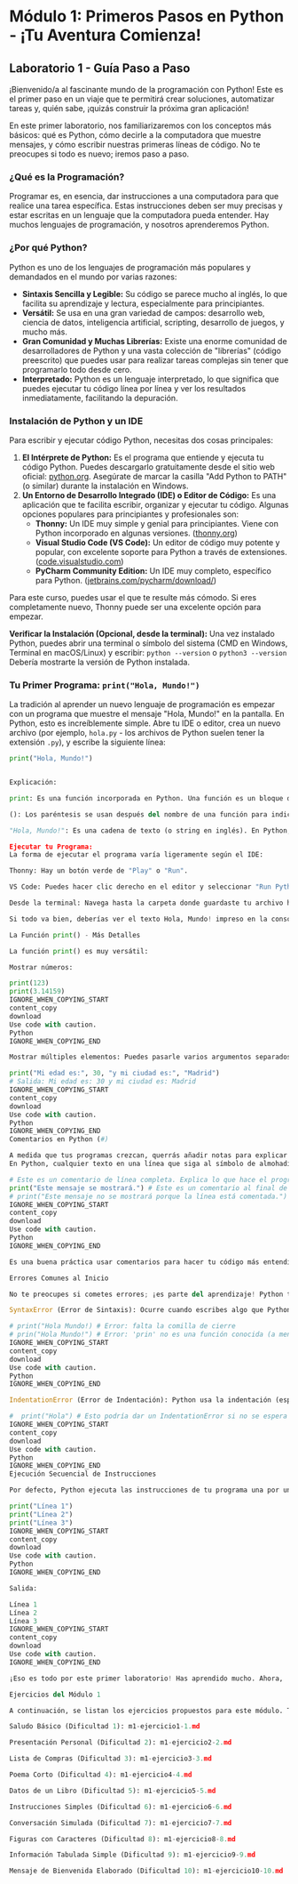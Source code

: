 # Módulo 1: Primeros Pasos en Python - ¡Tu Aventura Comienza!

## Laboratorio 1 - Guía Paso a Paso

¡Bienvenido/a al fascinante mundo de la programación con Python! Este es el primer paso en un viaje que te permitirá crear soluciones, automatizar tareas y, quién sabe, ¡quizás construir la próxima gran aplicación!

En este primer laboratorio, nos familiarizaremos con los conceptos más básicos: qué es Python, cómo decirle a la computadora que muestre mensajes, y cómo escribir nuestras primeras líneas de código. No te preocupes si todo es nuevo; iremos paso a paso.

### ¿Qué es la Programación?
Programar es, en esencia, dar instrucciones a una computadora para que realice una tarea específica. Estas instrucciones deben ser muy precisas y estar escritas en un lenguaje que la computadora pueda entender. Hay muchos lenguajes de programación, y nosotros aprenderemos Python.

### ¿Por qué Python?
Python es uno de los lenguajes de programación más populares y demandados en el mundo por varias razones:
*   **Sintaxis Sencilla y Legible:** Su código se parece mucho al inglés, lo que facilita su aprendizaje y lectura, especialmente para principiantes.
*   **Versátil:** Se usa en una gran variedad de campos: desarrollo web, ciencia de datos, inteligencia artificial, scripting, desarrollo de juegos, y mucho más.
*   **Gran Comunidad y Muchas Librerías:** Existe una enorme comunidad de desarrolladores de Python y una vasta colección de "librerías" (código preescrito) que puedes usar para realizar tareas complejas sin tener que programarlo todo desde cero.
*   **Interpretado:** Python es un lenguaje interpretado, lo que significa que puedes ejecutar tu código línea por línea y ver los resultados inmediatamente, facilitando la depuración.

### Instalación de Python y un IDE
Para escribir y ejecutar código Python, necesitas dos cosas principales:
1.  **El Intérprete de Python:** Es el programa que entiende y ejecuta tu código Python. Puedes descargarlo gratuitamente desde el sitio web oficial: [python.org](https://www.python.org/downloads/). Asegúrate de marcar la casilla "Add Python to PATH" (o similar) durante la instalación en Windows.
2.  **Un Entorno de Desarrollo Integrado (IDE) o Editor de Código:** Es una aplicación que te facilita escribir, organizar y ejecutar tu código. Algunas opciones populares para principiantes y profesionales son:
    *   **Thonny:** Un IDE muy simple y genial para principiantes. Viene con Python incorporado en algunas versiones. ([thonny.org](https://thonny.org/))
    *   **Visual Studio Code (VS Code):** Un editor de código muy potente y popular, con excelente soporte para Python a través de extensiones. ([code.visualstudio.com](https://code.visualstudio.com/))
    *   **PyCharm Community Edition:** Un IDE muy completo, específico para Python. ([jetbrains.com/pycharm/download/](https://www.jetbrains.com/pycharm/download/))

Para este curso, puedes usar el que te resulte más cómodo. Si eres completamente nuevo, Thonny puede ser una excelente opción para empezar.

**Verificar la Instalación (Opcional, desde la terminal):**
Una vez instalado Python, puedes abrir una terminal o símbolo del sistema (CMD en Windows, Terminal en macOS/Linux) y escribir:
`python --version` o `python3 --version`
Debería mostrarte la versión de Python instalada.

### Tu Primer Programa: `print("Hola, Mundo!")`
La tradición al aprender un nuevo lenguaje de programación es empezar con un programa que muestre el mensaje "Hola, Mundo!" en la pantalla.
En Python, esto es increíblemente simple. Abre tu IDE o editor, crea un nuevo archivo (por ejemplo, `hola.py` - los archivos de Python suelen tener la extensión `.py`), y escribe la siguiente línea:

```python
print("Hola, Mundo!")


Explicación:

print: Es una función incorporada en Python. Una función es un bloque de código que realiza una tarea específica. La función print() se utiliza para mostrar información en la pantalla (o consola).

(): Los paréntesis se usan después del nombre de una función para indicar que la estamos "llamando" o ejecutando, y dentro de ellos podemos pasarle "argumentos" (datos que la función necesita para trabajar).

"Hola, Mundo!": Es una cadena de texto (o string en inglés). En Python, el texto se escribe entre comillas dobles (") o comillas simples ('). Este es el argumento que le estamos pasando a la función print() para que lo muestre.

Ejecutar tu Programa:
La forma de ejecutar el programa varía ligeramente según el IDE:

Thonny: Hay un botón verde de "Play" o "Run".

VS Code: Puedes hacer clic derecho en el editor y seleccionar "Run Python File in Terminal", o usar el botón de "Play" si tienes la extensión de Python configurada.

Desde la terminal: Navega hasta la carpeta donde guardaste tu archivo hola.py y escribe: python hola.py o python3 hola.py.

Si todo va bien, deberías ver el texto Hola, Mundo! impreso en la consola de salida de tu IDE o en la terminal. ¡Felicidades, has escrito y ejecutado tu primer programa en Python!

La Función print() - Más Detalles

La función print() es muy versátil:

Mostrar números:

print(123)
print(3.14159)
IGNORE_WHEN_COPYING_START
content_copy
download
Use code with caution.
Python
IGNORE_WHEN_COPYING_END

Mostrar múltiples elementos: Puedes pasarle varios argumentos separados por comas, y print() los mostrará separados por un espacio por defecto.

print("Mi edad es:", 30, "y mi ciudad es:", "Madrid")
# Salida: Mi edad es: 30 y mi ciudad es: Madrid
IGNORE_WHEN_COPYING_START
content_copy
download
Use code with caution.
Python
IGNORE_WHEN_COPYING_END
Comentarios en Python (#)

A medida que tus programas crezcan, querrás añadir notas para explicar qué hace tu código. Estas notas se llaman comentarios. Python ignora los comentarios cuando ejecuta el código; son solo para los humanos.
En Python, cualquier texto en una línea que siga al símbolo de almohadilla (#) es un comentario.

# Este es un comentario de línea completa. Explica lo que hace el programa.
print("Este mensaje se mostrará.") # Este es un comentario al final de una línea.
# print("Este mensaje no se mostrará porque la línea está comentada.")
IGNORE_WHEN_COPYING_START
content_copy
download
Use code with caution.
Python
IGNORE_WHEN_COPYING_END

Es una buena práctica usar comentarios para hacer tu código más entendible.

Errores Comunes al Inicio

No te preocupes si cometes errores; ¡es parte del aprendizaje! Python te dará mensajes de error que intentan ayudarte a encontrar el problema.

SyntaxError (Error de Sintaxis): Ocurre cuando escribes algo que Python no entiende, como olvidar cerrar unas comillas o un paréntesis, o escribir mal una palabra clave.

# print("Hola Mundo!) # Error: falta la comilla de cierre
# prin("Hola Mundo!") # Error: 'prin' no es una función conocida (a menos que la hayas definido)
IGNORE_WHEN_COPYING_START
content_copy
download
Use code with caution.
Python
IGNORE_WHEN_COPYING_END

IndentationError (Error de Indentación): Python usa la indentación (espacios al inicio de una línea) para definir bloques de código. Por ahora, asegúrate de que todas tus líneas de código comiencen en la misma columna (sin espacios extra al inicio), a menos que estés dentro de una estructura que lo requiera (lo veremos más adelante).

#  print("Hola") # Esto podría dar un IndentationError si no se espera indentación aquí.
IGNORE_WHEN_COPYING_START
content_copy
download
Use code with caution.
Python
IGNORE_WHEN_COPYING_END
Ejecución Secuencial de Instrucciones

Por defecto, Python ejecuta las instrucciones de tu programa una por una, en el orden en que aparecen en el archivo, de arriba hacia abajo.

print("Línea 1")
print("Línea 2")
print("Línea 3")
IGNORE_WHEN_COPYING_START
content_copy
download
Use code with caution.
Python
IGNORE_WHEN_COPYING_END

Salida:

Línea 1
Línea 2
Línea 3
IGNORE_WHEN_COPYING_START
content_copy
download
Use code with caution.
IGNORE_WHEN_COPYING_END

¡Eso es todo por este primer laboratorio! Has aprendido mucho. Ahora, ¡a practicar con los ejercicios!

Ejercicios del Módulo 1

A continuación, se listan los ejercicios propuestos para este módulo. Todos se enfocan en el uso de la función print() para mostrar diferentes tipos de mensajes y datos, y en la correcta sintaxis de Python.

Saludo Básico (Dificultad 1): m1-ejercicio1-1.md

Presentación Personal (Dificultad 2): m1-ejercicio2-2.md

Lista de Compras (Dificultad 3): m1-ejercicio3-3.md

Poema Corto (Dificultad 4): m1-ejercicio4-4.md

Datos de un Libro (Dificultad 5): m1-ejercicio5-5.md

Instrucciones Simples (Dificultad 6): m1-ejercicio6-6.md

Conversación Simulada (Dificultad 7): m1-ejercicio7-7.md

Figuras con Caracteres (Dificultad 8): m1-ejercicio8-8.md

Información Tabulada Simple (Dificultad 9): m1-ejercicio9-9.md

Mensaje de Bienvenida Elaborado (Dificultad 10): m1-ejercicio10-10.md

